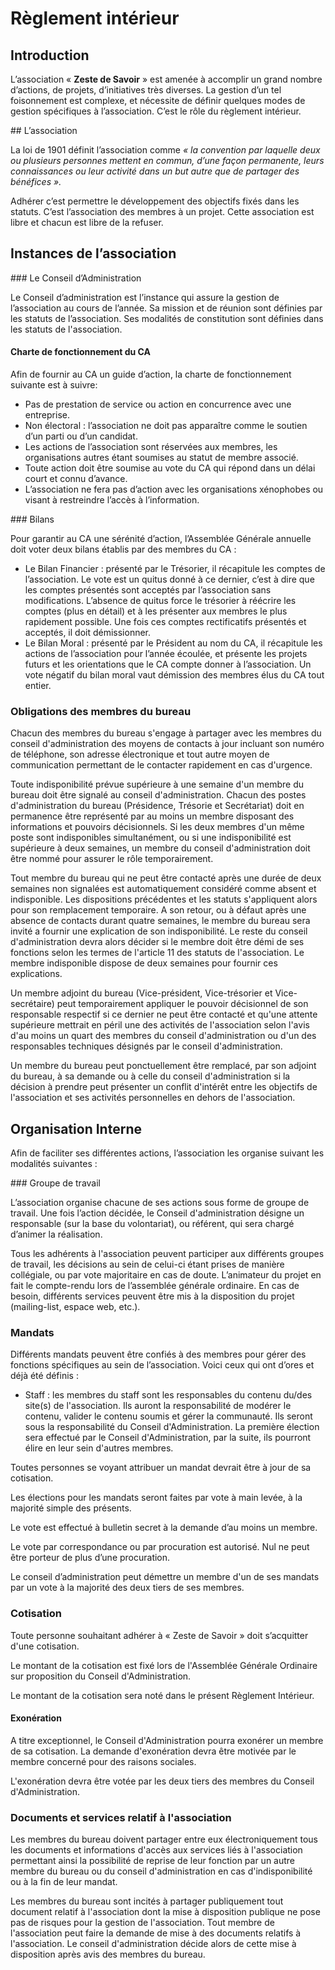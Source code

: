 # Règlement intérieur

## Introduction

L’association « **Zeste de Savoir** » est amenée à accomplir un grand nombre d’actions, de projets,
d’initiatives très diverses. La gestion d’un tel foisonnement est complexe, et nécessite de définir
quelques modes de gestion spécifiques à l’association. C’est le rôle du règlement intérieur.

## L’association

La loi de 1901 définit l’association comme _« la convention par laquelle deux ou plusieurs
personnes mettent en commun, d’une façon permanente, leurs connaissances ou leur activité dans
un but autre que de partager des bénéfices »._

Adhérer c’est permettre le développement des objectifs fixés dans les statuts. C’est l’association des
membres à un projet. Cette association est libre et chacun est libre de la refuser.

## Instances de l’association

### Le Conseil d’Administration

Le Conseil d’administration est l’instance qui assure la gestion de l’association au cours de l’année.
Sa mission et de réunion sont définies par les statuts de l’association. Ses modalités de constitution
sont définies dans les statuts de l'association.

#### Charte de fonctionnement du CA

Afin de fournir au CA un guide d’action, la charte de fonctionnement suivante est à suivre:

- Pas de prestation de service ou action en concurrence avec une entreprise.
- Non électoral : l’association ne doit pas apparaître comme le soutien d’un parti ou
d’un candidat.
- Les actions de l’association sont réservées aux membres, les organisations autres
étant soumises au statut de membre associé.
- Toute action doit être soumise au vote du CA qui répond dans un délai court et
connu d’avance.
- L’association ne fera pas d’action avec les organisations xénophobes ou visant à
restreindre l’accès à l’information.

### Bilans

Pour garantir au CA une sérénité d’action, l’Assemblée Générale annuelle doit voter deux bilans
établis par des membres du CA :

- Le Bilan Financier : présenté par le Trésorier, il récapitule les comptes de
l’association. Le vote est un quitus donné à ce dernier, c’est à dire que les comptes présentés
sont acceptés par l’association sans modifications. L’absence de quitus force le trésorier à
réécrire les comptes (plus en détail) et à les présenter aux membres le plus rapidement
possible. Une fois ces comptes rectificatifs présentés et acceptés, il doit démissionner.
- Le Bilan Moral : présenté par le Président au nom du CA, il récapitule les actions de
l’association pour l’année écoulée, et présente les projets futurs et les orientations que le CA
compte donner à l’association. Un vote négatif du bilan moral vaut démission des membres
élus du CA tout entier.

### Obligations des membres du bureau

Chacun des membres du bureau s'engage à partager avec les membres du conseil d'administration 
des moyens de contacts à jour incluant son numéro de téléphone, son adresse électronique et tout autre 
moyen de communication permettant de le contacter rapidement en cas d'urgence.

Toute indisponibilité prévue supérieure à une semaine d'un membre du bureau doit être signalé au conseil d'administration.
Chacun des postes d'administration du bureau (Présidence, Trésorie et Secrétariat) doit en permanence être représenté
par au moins un membre disposant des informations et pouvoirs décisionnels. Si les deux membres d'un même poste
sont indisponibles simultanément, ou si une indisponibilité est supérieure à deux semaines, un membre du conseil
d'administration doit être nommé pour assurer le rôle temporairement.

Tout membre du bureau qui ne peut être contacté après une durée de deux semaines non signalées est automatiquement
considéré comme absent et indisponible. Les dispositions précédentes et les statuts s'appliquent alors pour son remplacement
temporaire. A son retour, ou à défaut après une absence de contacts durant quatre semaines, le membre du bureau sera invité a fournir 
une explication de son indisponibilité. Le reste du conseil d'administration devra alors décider si le membre doit être 
démi de ses fonctions selon les termes de l'article 11 des statuts de l'association. Le membre indisponible dispose de 
deux semaines pour fournir ces explications.

Un membre adjoint du bureau (Vice-président, Vice-trésorier et Vice-secrétaire) peut temporairement appliquer le 
pouvoir décisionnel de son responsable respectif si ce dernier ne peut être contacté et qu'une attente
supérieure mettrait en péril une des activités de l'association selon l'avis d'au moins un quart des 
membres du conseil d'administration ou d'un des responsables techniques désignés par le conseil d'administration.

Un membre du bureau peut ponctuellement être remplacé, par son adjoint du bureau, à sa demande ou à celle du 
conseil d'administration si la décision à prendre peut présenter un conflit d'intérêt entre les objectifs de
l'association et ses activités personnelles en dehors de l'association.

## Organisation Interne

Afin de faciliter ses différentes actions, l’association les organise suivant les modalités suivantes :

### Groupe de travail

L’association organise chacune de ses actions sous forme de groupe de travail. Une fois l’action
décidée, le Conseil d'administration désigne un responsable (sur la base du volontariat), ou référent,
qui sera chargé d’animer la réalisation.

Tous les adhérents à l'association peuvent participer aux différents groupes de travail, les décisions
au sein de celui-ci étant prises de manière collégiale, ou par vote majoritaire en cas de doute.
L’animateur du projet en fait le compte-rendu lors de l’assemblée générale ordinaire.
En cas de besoin, différents services peuvent être mis à la disposition du projet (mailing-list, espace
web, etc.).

### Mandats

Différents mandats peuvent être confiés à des membres pour gérer des fonctions spécifiques au sein
de l’association. Voici ceux qui ont d’ores et déjà été définis :

- Staff : les membres du staff sont les responsables du contenu du/des site(s) de l'association.
Ils auront la responsabilité de modérer le contenu, valider le contenu soumis et gérer la
communauté. Ils seront sous la responsabilité du Conseil d'Administration. La première
élection sera effectué par le Conseil d'Administration, par la suite, ils pourront élire en leur
sein d'autres membres.

Toutes personnes se voyant attribuer un mandat devrait être à jour de sa cotisation.

Les élections pour les mandats seront faites par vote à main levée, à la majorité simple des présents.

Le vote est effectué à bulletin secret à la demande d’au moins un membre.

Le vote par correspondance ou par procuration est autorisé. Nul ne peut être porteur de plus d’une
procuration.

Le conseil d’administration peut démettre un membre d'un de ses mandats par un vote à la majorité
des deux tiers de ses membres.

### Cotisation

Toute personne souhaitant adhérer à « Zeste de Savoir » doit s’acquitter d'une cotisation.

Le montant de la cotisation est fixé lors de l'Assemblée Générale Ordinaire sur proposition du
Conseil d'Administration.

Le montant de la cotisation sera noté dans le présent Règlement Intérieur.

#### Exonération

A titre exceptionnel, le Conseil d'Administration pourra exonérer un membre de sa cotisation. La
demande d'exonération devra être motivée par le membre concerné pour des raisons sociales.

L'exonération devra être votée par les deux tiers des membres du Conseil d'Administration.

### Documents et services relatif à l'association

Les membres du bureau doivent partager entre eux électroniquement tous les documents et 
informations d'accès aux services liés à l'association permettant ainsi la possibilité de 
reprise de leur fonction par un autre membre du bureau ou du conseil d'administration en 
cas d'indisponibilité ou à la fin de leur mandat.

Les membres du bureau sont incités à partager publiquement tout document relatif à l'association 
dont la mise à disposition publique ne pose pas de risques pour la gestion de l'association.
Tout membre de l'association peut faire la demande de mise à des documents relatifs à l'association.
Le conseil d'administration décide alors de cette mise à disposition après avis des membres du bureau.
